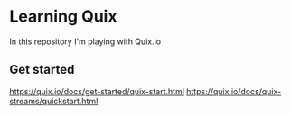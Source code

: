 # Learning Quix
In this repository I'm playing with Quix.io

## Get started
https://quix.io/docs/get-started/quix-start.html
https://quix.io/docs/quix-streams/quickstart.html